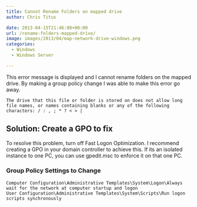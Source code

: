 ```yaml
---
title: Cannot Rename Folders on mapped drive
author: Chris Titus

date: 2013-04-15T21:46:08+00:00
url: /rename-folders-mapped-drive/
image: images/2013/04/map-network-drive-windows.png
categories:
  - Windows
  - Windows Server

---
```

This error message is displayed and I cannot rename folders on the mapped drive. By making a group policy change I was able to make this error go away.

`The drive that this file or folder is stored on does not allow long file names, or names containing blanks or any of the following characters: / : , ; * ? < > |`

## Solution: Create a GPO to fix

To resolve this problem, turn off Fast Logon Optimization. I recommend creating a GPO in your domain controller to achieve this. If its an isolated instance to one PC, you can use gpedit.msc to enforce it on that one PC.

### Group Policy Settings to Change

```
Computer Configuration\Administrative Templates\System\Logon\Always wait for the network at computer startup and logon
User Configuration\Administrative Templates\System\Scripts\Run logon scripts synchronously
```

